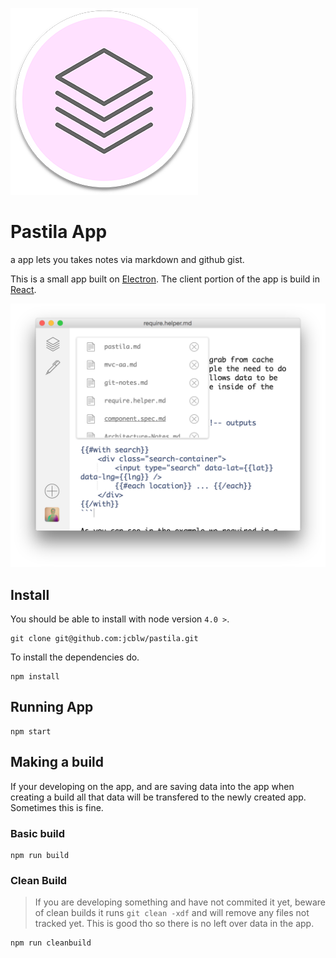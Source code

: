 ![pastila logo](./app/client/assets/pastila-logo.png)

# Pastila App

a app lets you takes notes via markdown and github gist.

This is a small app built on [Electron](https://github.com/atom/electron). The client portion of the app is build in [React](https://facebook.github.io/react/index.html).

![pastila logo](./app/client/assets/screenshot.png)

## Install

You should be able to install with node version `4.0 >`.

```shell
git clone git@github.com:jcblw/pastila.git
```

To install the dependencies do.

```shell
npm install
```

## Running App

```shell
npm start
```

## Making a build

If your developing on the app, and are saving data into the app when creating a build all that data will be transfered to the newly created app. Sometimes this is fine. 

### Basic build

```shell
npm run build
```

### Clean Build

> If you are developing something and have not commited it yet, beware of clean builds it runs `git clean -xdf` and will remove any files not tracked yet. This is good tho so there is no left over data in the app.

```shell
npm run cleanbuild
```
